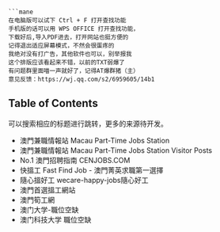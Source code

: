 ```

```mane
在电脑版可以试下 Ctrl + F 打开查找功能
手机版的话可以用 WPS OFFICE 打开查找功能，
下载好后,导入PDF进去，打开网站也挺方便的
记得退出适应屏幕模式，不然会很蛋疼的
我绝对没有打广告，其他软件也可以，别举报我
这个排版应该看起来不错，以前的TXT弱爆了
有问题群里面喵一声就好了，记得AT爆群猪（主）
意见反馈：https://wj.qq.com/s2/6959605/14b1
```

## Table of Contents
可以搜索相应的标题进行跳转，更多的来源待开发。
- 澳門兼職情報站 Macau Part-Time Jobs Station
- 澳門兼職情報站 Macau Part-Time Jobs Station Visitor Posts
- No.1 澳門招聘指南 CENJOBS.COM
- 快搵工 Fast Find Job - 澳門菁英求職第一選擇
- 隨心搵好工 wecare-happy-jobs隨心好工
- 澳門首選搵工網站
- 澳門筍工網
- 澳门大学-職位空缺
- 澳门科技大学 職位空缺

